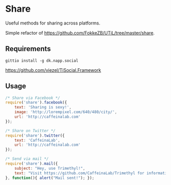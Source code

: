 # Share

Useful methods for sharing across platforms.

Simple refactor of https://github.com/FokkeZB/UTiL/tree/master/share.

## Requirements

`gittio install -g dk.napp.social`

https://github.com/viezel/TiSocial.Framework

## Usage

```javascript
/* Share via Facebook */
require('share').facebook({
    text: 'Sharing is sexy!',
    image: 'http://lorempixel.com/640/480/city/',
    url: 'http://caffeinalab.com'
});

/* Share on Twitter */
require('share').twitter({
    text: 'CaffeinaLab',
    url: 'http://caffeinalab.com'
});

/* Send via mail */
require('share').mail({
    subject: "Hey, use Trimethyl!",
    text: "Visit https://github.com/CaffeinaLab/Trimethyl for informations :)"
}, function(){ alert("Mail sent!"); });
```
